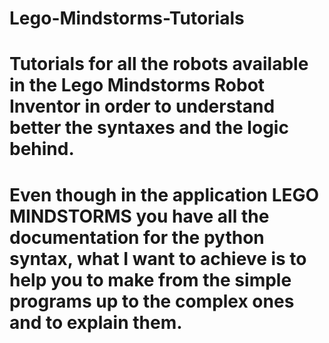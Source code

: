 # Lego-Mindstorms-Tutorials
# Tutorials for all the robots available in the Lego Mindstorms Robot Inventor in order to understand better the syntaxes and the logic behind.

# Even though in the application LEGO MINDSTORMS you have all the documentation for the python syntax, what I want to achieve is to help you to make from the simple programs up to the complex ones and to explain them.
